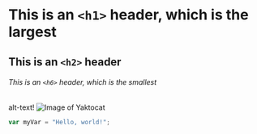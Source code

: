 # This is an `<h1>` header, which is the largest

## This is an `<h2>` header

###### This is an `<h6>` header, which is the smallest


alt-text!
![Image of Yaktocat](https://octodex.github.com/images/yaktocat.png)
``` javascript
var myVar = "Hello, world!";
```
